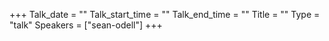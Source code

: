+++
Talk_date = ""
Talk_start_time = ""
Talk_end_time = ""
Title = ""
Type = "talk"
Speakers = ["sean-odell"]
+++



